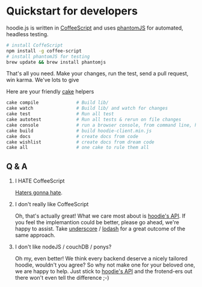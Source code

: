 Quickstart for developers
=========================

hoodie.js is written in [CoffeeScript](http://coffeescript.org/) and uses [phantomJS](http://phantomjs.org/) for automated, headless testing.

```bash
# install CoffeScript
npm install -g coffee-script
# install phantomJS for testing
brew update && brew install phantomjs
```

That's all you need. Make your changes, run the test, send a pull request, win karma. We've lots to give

Here are your friendly [cake](http://coffeescript.org/documentation/docs/cake.html) helpers

```bash
cake compile              # Build lib/
cake watch                # Build lib/ and watch for changes
cake test                 # Run all test
cake autotest             # Run all tests & rerun on file changes
cake console              # run a browser console, from command line, hell yeah
cake build                # build hoodie-client.min.js
cake docs                 # create docs from code
cake wishlist             # create docs from dream code
cake all                  # one cake to rule them all
```


Q & A
-----

1. I HATE CoffeeScript  

   [Haters gonna hate](http://youtu.be/yMs712oA_Lg).  
   
2. I don't really like CoffeeScript
   
   Oh, that's actually great! What we care most about is [hoodie's API](hoodiehq.github.com/hoodie.js).
   If you feel the implemantion could be better, please go ahead, we're happy to assist. Take [underscore](http://underscorejs.org/) /
   [lodash](http://lodash.com/) for a great outcome of the same approach.  
   
3. I don't like nodeJS / couchDB / ponys?
   
   Oh my, even better! We think every backend deserve a nicely tailored hoodie, wouldn't you agree?
   So why not make one for your beloved one, we are happy to help. Just stick to [hoodie's API](hoodiehq.github.com/hoodie.js)
   and the frotend-ers out there won't even tell the difference ;-)  